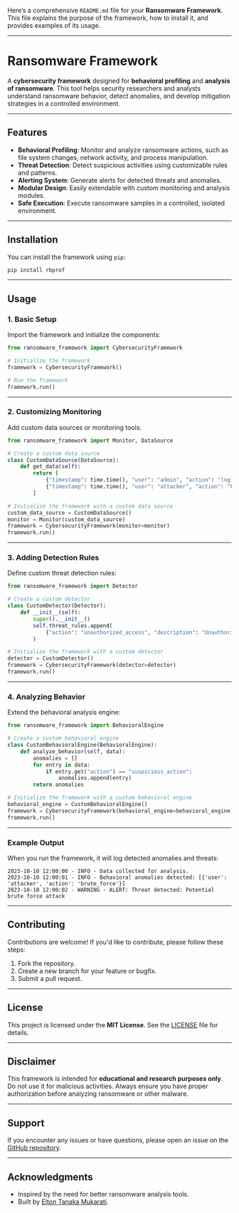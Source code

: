Here’s a comprehensive `README.md` file for your **Ransomware Framework**. This file explains the purpose of the framework, how to install it, and provides examples of its usage.

---

# **Ransomware Framework**

A **cybersecurity framework** designed for **behavioral profiling** and **analysis of ransomware**. This tool helps security researchers and analysts understand ransomware behavior, detect anomalies, and develop mitigation strategies in a controlled environment.

---

## **Features**
- **Behavioral Profiling**: Monitor and analyze ransomware actions, such as file system changes, network activity, and process manipulation.
- **Threat Detection**: Detect suspicious activities using customizable rules and patterns.
- **Alerting System**: Generate alerts for detected threats and anomalies.
- **Modular Design**: Easily extendable with custom monitoring and analysis modules.
- **Safe Execution**: Execute ransomware samples in a controlled, isolated environment.

---

## **Installation**

You can install the framework using `pip`:

```bash
pip install rbprof
```

---

## **Usage**

### **1. Basic Setup**
Import the framework and initialize the components:

```python
from ransomware_framework import CybersecurityFramework

# Initialize the framework
framework = CybersecurityFramework()

# Run the framework
framework.run()
```

---

### **2. Customizing Monitoring**
Add custom data sources or monitoring tools:

```python
from ransomware_framework import Monitor, DataSource

# Create a custom data source
class CustomDataSource(DataSource):
    def get_data(self):
        return [
            {"timestamp": time.time(), "user": "admin", "action": "login"},
            {"timestamp": time.time(), "user": "attacker", "action": "brute_force"},
        ]

# Initialize the framework with a custom data source
custom_data_source = CustomDataSource()
monitor = Monitor(custom_data_source)
framework = CybersecurityFramework(monitor=monitor)
framework.run()
```

---

### **3. Adding Detection Rules**
Define custom threat detection rules:

```python
from ransomware_framework import Detector

# Create a custom detector
class CustomDetector(Detector):
    def __init__(self):
        super().__init__()
        self.threat_rules.append(
            {"action": "unauthorized_access", "description": "Unauthorized access detected"}
        )

# Initialize the framework with a custom detector
detector = CustomDetector()
framework = CybersecurityFramework(detector=detector)
framework.run()
```

---

### **4. Analyzing Behavior**
Extend the behavioral analysis engine:

```python
from ransomware_framework import BehavioralEngine

# Create a custom behavioral engine
class CustomBehavioralEngine(BehavioralEngine):
    def analyze_behavior(self, data):
        anomalies = []
        for entry in data:
            if entry.get("action") == "suspicious_action":
                anomalies.append(entry)
        return anomalies

# Initialize the framework with a custom behavioral engine
behavioral_engine = CustomBehavioralEngine()
framework = CybersecurityFramework(behavioral_engine=behavioral_engine)
framework.run()
```

---

### **Example Output**

When you run the framework, it will log detected anomalies and threats:

```
2023-10-10 12:00:00 - INFO - Data collected for analysis.
2023-10-10 12:00:01 - INFO - Behavioral anomalies detected: [{'user': 'attacker', 'action': 'brute_force'}]
2023-10-10 12:00:02 - WARNING - ALERT: Threat detected: Potential brute force attack
```

---

## **Contributing**

Contributions are welcome! If you'd like to contribute, please follow these steps:
1. Fork the repository.
2. Create a new branch for your feature or bugfix.
3. Submit a pull request.

---

## **License**

This project is licensed under the **MIT License**. See the [LICENSE](LICENSE) file for details.

---

## **Disclaimer**

This framework is intended for **educational and research purposes only**. Do not use it for malicious activities. Always ensure you have proper authorization before analyzing ransomware or other malware.

---

## **Support**

If you encounter any issues or have questions, please open an issue on the [GitHub repository](https://github.com/eltontanaka2821/ransomware-framework).

---

## **Acknowledgments**
- Inspired by the need for better ransomware analysis tools.
- Built by [Elton Tanaka Mukarati](https://github.com/eltontanaka2821/ransomware-framework).

